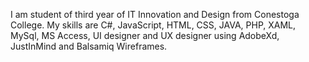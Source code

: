 I am student of third year of IT Innovation and Design from Conestoga College. 
My skills are C#, JavaScript, HTML, CSS, JAVA, PHP, XAML, MySql, MS Access, UI designer and UX designer using AdobeXd, JustInMind and Balsamiq Wireframes.